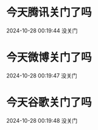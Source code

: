 # 今天腾讯关门了吗

2024-10-28 00:19:44 没关门

# 今天微博关门了吗

2024-10-28 00:19:47 没关门

# 今天谷歌关门了吗

2024-10-28 00:19:48 没关门

